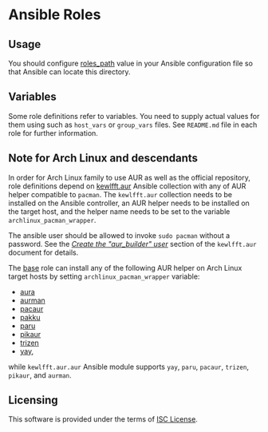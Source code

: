 # Ansible Roles

## Usage

You should configure [roles_path](http://docs.ansible.com/ansible/latest/intro_configuration.html#roles-path)
value in your Ansible configuration file so that Ansible can locate
this directory.

## Variables

Some role definitions refer to variables.  You need to supply actual
values for them using such as `host_vars` or `group_vars` files.  See
`README.md` file in each role for further information.

## Note for Arch Linux and descendants

In order for Arch Linux family to use AUR as well as the official
repository, role definitions depend on
[kewlfft.aur](https://github.com/kewlfft/ansible-aur) Ansible
collection with any of AUR helper compatible to `pacman`.  The
`kewlfft.aur` collection needs to be installed on the Ansible
controller, an AUR helper needs to be installed on the target host, and
the helper name needs to be set to the variable
`archlinux_pacman_wrapper`.

The ansible user should be allowed to invoke `sudo pacman` without
a password.  See the _[Create the "aur_builder" user](https://github.com/kewlfft/ansible-aur#create-the-aur_builder-user)_
section of the `kewlfft.aur` document for details.

The [base](base/README.md) role can install any of the following AUR
helper on Arch Linux target hosts by setting `archlinux_pacman_wrapper`
variable:

* [aura](https://aur.archlinux.org/packages/aura)
* [aurman](https://aur.archlinux.org/packages/aurman)
* [pacaur](https://aur.archlinux.org/packages/aurman)
* [pakku](https://aur.archlinux.org/packages/pakku)
* [paru](https://aur.archlinux.org/packages/paru)
* [pikaur](https://aur.archlinux.org/packages/pikaur)
* [trizen](https://aur.archlinux.org/packages/trizen)
* [yay](https://aur.archlinux.org/packages/yay),

while `kewlfft.aur.aur` Ansible module supports `yay`, `paru`,
`pacaur`, `trizen`, `pikaur`, and `aurman`.

## Licensing

This software is provided under the terms of
[ISC License](http://www.isc.org/downloads/software-support-policy/isc-license/).
